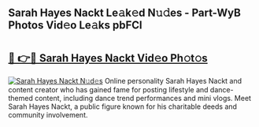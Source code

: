 ## Sarah Hayes Nackt Le𝚊k𝚎d N𝚞𝚍es - Part-WyB Photos Vid𝚎o Le𝚊ks pbFCl

# <h2><a href="http://fb6y9o.evod.top/?m=Sarah+Hayes+Nackt">🔗 👉🔴 Sarah Hayes Nackt Vid𝚎o Ph𝚘t𝚘s</a></h2>

[![Sarah Hayes Nackt N𝚞d𝚎s](https://i.imgur.com/8V9OHl7.gif)](http://fb6y9o.evod.top/?m=Sarah+Hayes+Nackt)
Online personality Sarah Hayes Nackt and content creator who has gained fame for posting lifestyle and dance-themed content, including dance trend performances and mini vlogs. Meet Sarah Hayes Nackt, a public figure known for his charitable deeds and community involvement. 
